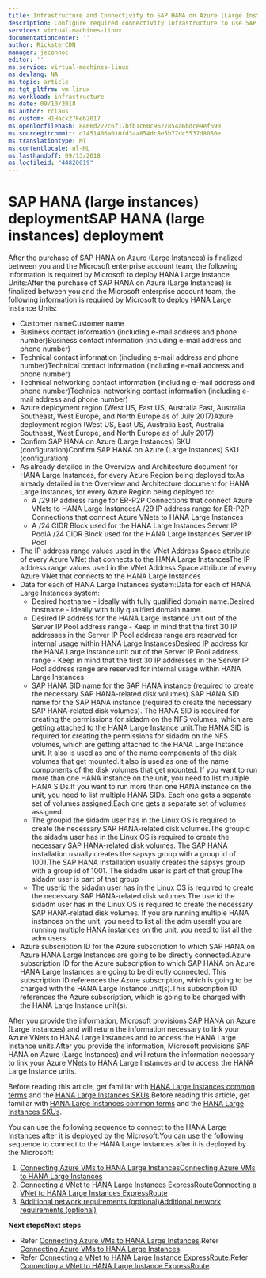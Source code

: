 ```yaml
---
title: Infrastructure and Connectivity to SAP HANA on Azure (Large Instances) | Microsoft Docs
description: Configure required connectivity infrastructure to use SAP HANA on Azure (Large Instances).
services: virtual-machines-linux
documentationcenter: ''
author: RicksterCDN
manager: jeconnoc
editor: ''
ms.service: virtual-machines-linux
ms.devlang: NA
ms.topic: article
ms.tgt_pltfrm: vm-linux
ms.workload: infrastructure
ms.date: 09/10/2018
ms.author: rclaus
ms.custom: H1Hack27Feb2017
ms.openlocfilehash: 8466d222c6f17bfb1c60c9627854a6bdce9ef690
ms.sourcegitcommit: d1451406a010fd3aa854dc8e5b77dc5537d8050e
ms.translationtype: MT
ms.contentlocale: nl-NL
ms.lasthandoff: 09/13/2018
ms.locfileid: "44820019"
---
```

# <a name="sap-hana-large-instances-deployment"></a><span data-ttu-id="35de7-103">SAP HANA (large instances) deployment</span><span class="sxs-lookup"><span data-stu-id="35de7-103">SAP HANA (large instances) deployment</span></span> 

<span data-ttu-id="35de7-104">After the purchase of SAP HANA on Azure (Large Instances) is finalized between you and the Microsoft enterprise account team, the following information is required by Microsoft to deploy HANA Large Instance Units:</span><span class="sxs-lookup"><span data-stu-id="35de7-104">After the purchase of SAP HANA on Azure (Large Instances) is finalized between you and the Microsoft enterprise account team, the following information is required by Microsoft to deploy HANA Large Instance Units:</span></span>

- <span data-ttu-id="35de7-105">Customer name</span><span class="sxs-lookup"><span data-stu-id="35de7-105">Customer name</span></span>
- <span data-ttu-id="35de7-106">Business contact information (including e-mail address and phone number)</span><span class="sxs-lookup"><span data-stu-id="35de7-106">Business contact information (including e-mail address and phone number)</span></span>
- <span data-ttu-id="35de7-107">Technical contact information (including e-mail address and phone number)</span><span class="sxs-lookup"><span data-stu-id="35de7-107">Technical contact information (including e-mail address and phone number)</span></span>
- <span data-ttu-id="35de7-108">Technical networking contact information (including e-mail address and phone number)</span><span class="sxs-lookup"><span data-stu-id="35de7-108">Technical networking contact information (including e-mail address and phone number)</span></span>
- <span data-ttu-id="35de7-109">Azure deployment region (West US, East US, Australia East, Australia Southeast, West Europe, and North Europe as of July 2017)</span><span class="sxs-lookup"><span data-stu-id="35de7-109">Azure deployment region (West US, East US, Australia East, Australia Southeast, West Europe, and North Europe as of July 2017)</span></span>
- <span data-ttu-id="35de7-110">Confirm SAP HANA on Azure (Large Instances) SKU (configuration)</span><span class="sxs-lookup"><span data-stu-id="35de7-110">Confirm SAP HANA on Azure (Large Instances) SKU (configuration)</span></span>
- <span data-ttu-id="35de7-111">As already detailed in the Overview and Architecture document for HANA Large Instances, for every Azure Region being deployed to:</span><span class="sxs-lookup"><span data-stu-id="35de7-111">As already detailed in the Overview and Architecture document for HANA Large Instances, for every Azure Region being deployed to:</span></span>
    - <span data-ttu-id="35de7-112">A /29 IP address range for ER-P2P Connections that connect Azure VNets to HANA Large Instances</span><span class="sxs-lookup"><span data-stu-id="35de7-112">A /29 IP address range for ER-P2P Connections that connect Azure VNets to HANA Large Instances</span></span>
    - <span data-ttu-id="35de7-113">A /24 CIDR Block used for the HANA Large Instances Server IP Pool</span><span class="sxs-lookup"><span data-stu-id="35de7-113">A /24 CIDR Block used for the HANA Large Instances Server IP Pool</span></span>
- <span data-ttu-id="35de7-114">The IP address range values used in the VNet Address Space attribute of every Azure VNet that connects to the HANA Large Instances</span><span class="sxs-lookup"><span data-stu-id="35de7-114">The IP address range values used in the VNet Address Space attribute of every Azure VNet that connects to the HANA Large Instances</span></span>
- <span data-ttu-id="35de7-115">Data for each of HANA Large Instances system:</span><span class="sxs-lookup"><span data-stu-id="35de7-115">Data for each of HANA Large Instances system:</span></span>
  - <span data-ttu-id="35de7-116">Desired hostname - ideally with fully qualified domain name.</span><span class="sxs-lookup"><span data-stu-id="35de7-116">Desired hostname - ideally with fully qualified domain name.</span></span>
  - <span data-ttu-id="35de7-117">Desired IP address for the HANA Large Instance unit out of the Server IP Pool address range - Keep in mind that the first 30 IP addresses in the Server IP Pool address range are reserved for internal usage within HANA Large Instances</span><span class="sxs-lookup"><span data-stu-id="35de7-117">Desired IP address for the HANA Large Instance unit out of the Server IP Pool address range - Keep in mind that the first 30 IP addresses in the Server IP Pool address range are reserved for internal usage within HANA Large Instances</span></span>
  - <span data-ttu-id="35de7-118">SAP HANA SID name for the SAP HANA instance (required to create the necessary SAP HANA-related disk volumes).</span><span class="sxs-lookup"><span data-stu-id="35de7-118">SAP HANA SID name for the SAP HANA instance (required to create the necessary SAP HANA-related disk volumes).</span></span> <span data-ttu-id="35de7-119">The HANA SID is required for creating the permissions for sidadm on the NFS volumes, which are getting attached to the HANA Large Instance unit.</span><span class="sxs-lookup"><span data-stu-id="35de7-119">The HANA SID is required for creating the permissions for sidadm on the NFS volumes, which are getting attached to the HANA Large Instance unit.</span></span> <span data-ttu-id="35de7-120">It also is used as one of the name components of the disk volumes that get mounted.</span><span class="sxs-lookup"><span data-stu-id="35de7-120">It also is used as one of the name components of the disk volumes that get mounted.</span></span> <span data-ttu-id="35de7-121">If you want to run more than one HANA instance on the unit, you need to list multiple HANA SIDs.</span><span class="sxs-lookup"><span data-stu-id="35de7-121">If you want to run more than one HANA instance on the unit, you need to list multiple HANA SIDs.</span></span> <span data-ttu-id="35de7-122">Each one gets a separate set of volumes assigned.</span><span class="sxs-lookup"><span data-stu-id="35de7-122">Each one gets a separate set of volumes assigned.</span></span>
  - <span data-ttu-id="35de7-123">The groupid the sidadm user has in the Linux OS is required to create the necessary SAP HANA-related disk volumes.</span><span class="sxs-lookup"><span data-stu-id="35de7-123">The groupid the sidadm user has in the Linux OS is required to create the necessary SAP HANA-related disk volumes.</span></span> <span data-ttu-id="35de7-124">The SAP HANA installation usually creates the sapsys group with a group id of 1001.</span><span class="sxs-lookup"><span data-stu-id="35de7-124">The SAP HANA installation usually creates the sapsys group with a group id of 1001.</span></span> <span data-ttu-id="35de7-125">The sidadm user is part of that group</span><span class="sxs-lookup"><span data-stu-id="35de7-125">The sidadm user is part of that group</span></span>
  - <span data-ttu-id="35de7-126">The userid the sidadm user has in the Linux OS is required to create the necessary SAP HANA-related disk volumes.</span><span class="sxs-lookup"><span data-stu-id="35de7-126">The userid the sidadm user has in the Linux OS is required to create the necessary SAP HANA-related disk volumes.</span></span> <span data-ttu-id="35de7-127">If you are running multiple HANA instances on the unit, you need to list all the <sid>adm users</span><span class="sxs-lookup"><span data-stu-id="35de7-127">If you are running multiple HANA instances on the unit, you need to list all the <sid>adm users</span></span> 
- <span data-ttu-id="35de7-128">Azure subscription ID for the Azure subscription to which SAP HANA on Azure HANA Large Instances are going to be directly connected.</span><span class="sxs-lookup"><span data-stu-id="35de7-128">Azure subscription ID for the Azure subscription to which SAP HANA on Azure HANA Large Instances are going to be directly connected.</span></span> <span data-ttu-id="35de7-129">This subscription ID references the Azure subscription, which is going to be charged with the HANA Large Instance unit(s).</span><span class="sxs-lookup"><span data-stu-id="35de7-129">This subscription ID references the Azure subscription, which is going to be charged with the HANA Large Instance unit(s).</span></span>

<span data-ttu-id="35de7-130">After you provide the information, Microsoft provisions SAP HANA on Azure (Large Instances) and will return the information necessary to link your Azure VNets to HANA Large Instances and to access the HANA Large Instance units.</span><span class="sxs-lookup"><span data-stu-id="35de7-130">After you provide the information, Microsoft provisions SAP HANA on Azure (Large Instances) and will return the information necessary to link your Azure VNets to HANA Large Instances and to access the HANA Large Instance units.</span></span>

<span data-ttu-id="35de7-131">Before reading this article, get familiar with [HANA Large Instances common terms](hana-know-terms.md) and the [HANA Large Instances SKUs](hana-available-skus.md).</span><span class="sxs-lookup"><span data-stu-id="35de7-131">Before reading this article, get familiar with [HANA Large Instances common terms](hana-know-terms.md) and the [HANA Large Instances SKUs](hana-available-skus.md).</span></span>

<span data-ttu-id="35de7-132">You can use the following sequence to connect to the HANA Large Instances after it is deployed by the Microsoft:</span><span class="sxs-lookup"><span data-stu-id="35de7-132">You can use the following sequence to connect to the HANA Large Instances after it is deployed by the Microsoft:</span></span>

1. [<span data-ttu-id="35de7-133">Connecting Azure VMs to HANA Large Instances</span><span class="sxs-lookup"><span data-stu-id="35de7-133">Connecting Azure VMs to HANA Large Instances</span></span>](hana-connect-azure-vm-large-instances.md)
2. [<span data-ttu-id="35de7-134">Connecting a VNet to HANA Large Instances ExpressRoute</span><span class="sxs-lookup"><span data-stu-id="35de7-134">Connecting a VNet to HANA Large Instances ExpressRoute</span></span>](hana-connect-vnet-express-route.md)
3. [<span data-ttu-id="35de7-135">Additional network requirements (optional)</span><span class="sxs-lookup"><span data-stu-id="35de7-135">Additional network requirements (optional)</span></span>](hana-additional-network-requirements.md)

<span data-ttu-id="35de7-136">**Next steps**</span><span class="sxs-lookup"><span data-stu-id="35de7-136">**Next steps**</span></span>

- <span data-ttu-id="35de7-137">Refer [Connecting Azure VMs to HANA Large Instances](hana-connect-azure-vm-large-instances.md).</span><span class="sxs-lookup"><span data-stu-id="35de7-137">Refer [Connecting Azure VMs to HANA Large Instances](hana-connect-azure-vm-large-instances.md).</span></span>
- <span data-ttu-id="35de7-138">Refer [Connecting a VNet to HANA Large Instance ExpressRoute](hana-connect-vnet-express-route.md).</span><span class="sxs-lookup"><span data-stu-id="35de7-138">Refer [Connecting a VNet to HANA Large Instance ExpressRoute](hana-connect-vnet-express-route.md).</span></span>